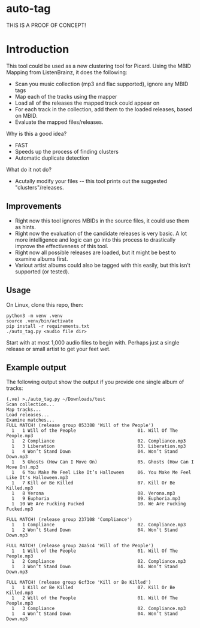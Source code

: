 # auto-tag

THIS IS A PROOF OF CONCEPT!

Introduction
============

This tool could be used as a new clustering tool for Picard. Using the MBID Mapping from ListenBrainz, it does the following:

- Scan you music collection (mp3 and flac supported), ignore any MBID tags
- Map each of the tracks using the mapper
- Load all of the releases the mapped track could appear on
- For each track in the collection, add them to the loaded releases, based on MBID.
- Evaluate the mapped files/releases.

Why is this a good idea?
- FAST
- Speeds up the process of finding clusters
- Automatic duplicate detection

What do it not do?
- Acutally modify your files -- this tool prints out the suggested "clusters"/releases.


Improvements
------------

- Right now this tool ignores MBIDs in the source files, it could use them as hints.
- Right now the evaluation of the candidate releases is very basic. A lot more intelligence and logic can go into this process to drastically improve the effectiveness of this tool.
- Right now all possible releases are loaded, but it might be best to examine albums first.
- Variout artist albums could also be tagged with this easily, but this isn't supported (or tested).

Usage
-----

On Linux, clone this repo, then:

```
python3 -m venv .venv
source .venv/bin/activate
pip install -r requirements.txt
./auto_tag.py <audio file dir>
```

Start with at most 1,000 audio files to begin with. Perhaps just a single release or small artist to get your feet wet.

Example output
--------------

The following output show the output if you provide one single album of tracks:

```
(.ve) >./auto_tag.py ~/Downloads/test
Scan collection...
Map tracks...
Load releases...
Examine matches...
FULL MATCH! (release group 053388 'Will of the People')
  1   1 Will of the People                       01. Will Of The People.mp3
  1   2 Compliance                               02. Compliance.mp3
  1   3 Liberation                               03. Liberation.mp3
  1   4 Won’t Stand Down                         04. Won’t Stand Down.mp3
  1   5 Ghosts (How Can I Move On)               05. Ghosts (How Can I Move On).mp3
  1   6 You Make Me Feel Like It’s Halloween     06. You Make Me Feel Like It's Halloween.mp3
  1   7 Kill or Be Killed                        07. Kill Or Be Killed.mp3
  1   8 Verona                                   08. Verona.mp3
  1   9 Euphoria                                 09. Euphoria.mp3
  1  10 We Are Fucking Fucked                    10. We Are Fucking Fucked.mp3

FULL MATCH! (release group 237108 'Compliance')
  1   1 Compliance                               02. Compliance.mp3
  1   2 Won’t Stand Down                         04. Won’t Stand Down.mp3

FULL MATCH! (release group 24a5c4 'Will of the People')
  1   1 Will of the People                       01. Will Of The People.mp3
  1   2 Compliance                               02. Compliance.mp3
  1   3 Won’t Stand Down                         04. Won’t Stand Down.mp3

FULL MATCH! (release group 6cf3ce 'Kill or Be Killed')
  1   1 Kill or Be Killed                        07. Kill Or Be Killed.mp3
  1   2 Will of the People                       01. Will Of The People.mp3
  1   3 Compliance                               02. Compliance.mp3
  1   4 Won’t Stand Down                         04. Won’t Stand Down.mp3
```
